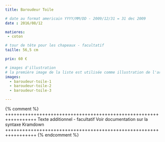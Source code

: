 ```yaml
---
title: Baroudeur Toile

# date au format americain YYYY/MM/DD - 2009/12/31 = 31 dec 2009
date : 2016/08/12

matieres:
 - coton

# tour de tête pour les chapeaux - facultatif
taille: 56,5 cm

prix: 60 €

# images d'illustration
# la première image de la liste est utilisée comme illustration de l'article dans les pages de listing.
images:
  - baroudeur-toile-1
  - baroudeur-toile-2
  - baroudeur-toile-3

---
```

{% comment %} +++++++++++++++++++++++++++++++++++++++++++++++++++++++++++++++++
              Texte additionnel - facultatif
              Voir documentation sur la syntaxe Kramdown
+++++++++++++++++++++++++++++++++++++++++++++++++++++++++++++++++ {% endcomment %}
